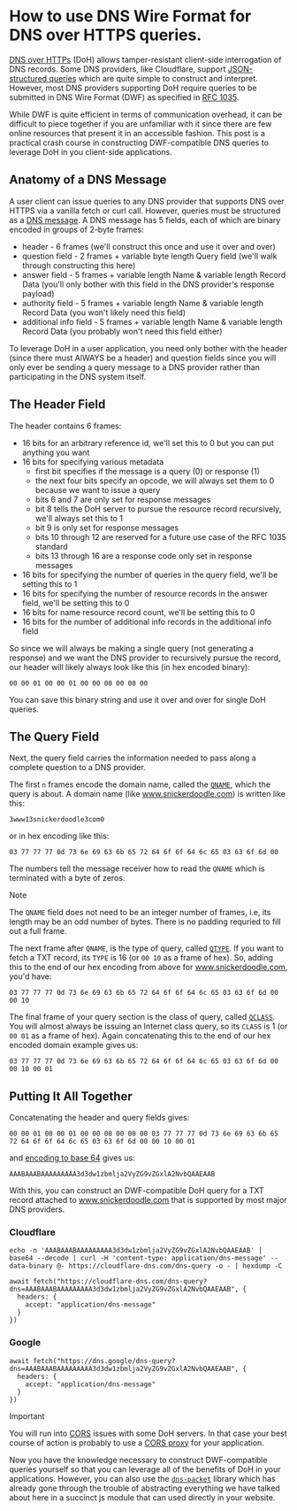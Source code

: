 # How to use DNS Wire Format for DNS over HTTPS queries. 

[DNS over HTTPs](https://datatracker.ietf.org/doc/html/rfc8484) (DoH) allows tamper-resistant client-side interrogation of DNS records. Some DNS providers, like Cloudflare, support [JSON-structured queries](https://developers.cloudflare.com/1.1.1.1/encryption/dns-over-https/make-api-requests/dns-json/) which are quite simple to construct and interpret. However, most DNS providers supporting DoH require queries to be submitted in DNS Wire Format (DWF) as specified in [RFC 1035](https://datatracker.ietf.org/doc/html/rfc1035). 

While DWF is quite efficient in terms of communication overhead, it can be difficult to piece together if you are unfamiliar with it since there are few online resources that present it in an accessible fashion. This post is a  practical crash course in constructing DWF-compatible DNS queries to leverage DoH in you client-side applications. 

## Anatomy of a DNS Message

A user client can issue queries to any DNS provider that supports DNS over HTTPS via a vanilla fetch or curl call. However, queries must be structured as a [DNS message](https://datatracker.ietf.org/doc/html/rfc1035#section-4). A DNS message has 5 fields, each of which are binary encoded in groups of 2-byte frames:

- header - 6 frames (we'll construct this once and use it over and over)
- question field - 2 frames + variable byte length Query field (we'll walk through constructing this here)
- answer field - 5 frames + variable length Name & variable length Record Data (you'll only bother with this field in the DNS provider's response payload)
- authority field - 5 frames + variable length Name & variable length Record Data (you won't likely need this field)
- additional info field - 5 frames + variable length Name & variable length Record Data (you probably won't need this field either)

To leverage DoH in a user application, you need only bother with the header (since there must AlWAYS be a header) and question fields since you will only ever be sending a query message to a DNS provider rather than participating in the DNS system itself.

## The Header Field

The header contains 6 frames:

- 16 bits for an arbitrary reference id, we'll set this to 0 but you can put anything you want
- 16 bits for specifying various metadata
  - first bit specifies if the message is a query (0) or response (1)
  - the next four bits specify an opcode, we will always set them to 0 because we want to issue a query
  - bits 6 and 7 are only set for response messages
  - bit 8 tells the DoH server to pursue the resource record recursively, we'll always set this to 1
  - bit 9 is only set for response messages
  - bits 10 through 12 are reserved for a future use case of the RFC 1035 standard
  - bits 13 through 16 are a response code only set in response messages
- 16 bits for specifying the number of queries in the query field, we'll be setting this to 1
- 16 bits for specifying the number of resource records in the answer field, we'll be setting this to 0
- 16 bits for name resource record count, we'll be setting this to 0
- 16 bits for the number of additional info records in the additional info field

So since we will always be making a single query (not generating a response) and we want the DNS provider to recursively pursue the record, our header will likely always look like this (in hex encoded binary):

`00 00 01 00 00 01 00 00 00 00 00 00`

You can save this binary string and use it over and over for single DoH queries. 

## The Query Field

Next, the query field carries the information needed to pass along a complete question to a DNS provider. 

The first `n` frames encode the domain name, called the [`QNAME`](https://datatracker.ietf.org/doc/html/rfc1035#section-4.1.2), which the query is about. A domain name (like www.snickerdoodle.com) is written like this:

`3www13snickerdoodle3com0`

or in hex encoding like this:

`03 77 77 77 0d 73 6e 69 63 6b 65 72 64 6f 6f 64 6c 65 03 63 6f 6d 00`

The numbers tell the message receiver how to read the `QNAME` which is terminated with a byte of zeros. 

> [!NOTE] 
> The `QNAME` field does not need to be an integer number of frames, i.e, its length may be an odd number of bytes. There is no padding requried to fill out a full frame. 

The next frame after `QNAME`, is the type of query, called [`QTYPE`](https://datatracker.ietf.org/doc/html/rfc1035#section-3.2.2). If you want to fetch a TXT record, its `TYPE` is 16 (or `00 10` as a frame of hex). So, adding this to the end of our hex encoding from above for www.snickerdoodle.com, you'd have:

`03 77 77 77 0d 73 6e 69 63 6b 65 72 64 6f 6f 64 6c 65 03 63 6f 6d 00 00 10`

The final frame of your query section is the class of query, called [`QCLASS`](https://datatracker.ietf.org/doc/html/rfc1035#section-3.2.4). You will almost always be issuing an Internet class query, so its `CLASS` is 1 (or `00 01` as a frame of hex). Again concatenating this to the end of our hex encoded domain example gives us:

`03 77 77 77 0d 73 6e 69 63 6b 65 72 64 6f 6f 64 6c 65 03 63 6f 6d 00 00 10 00 01`

## Putting It All Together

Concatenating the header and query fields gives:

`00 00 01 00 00 01 00 00 00 00 00 00 03 77 77 77 0d 73 6e 69 63 6b 65 72 64 6f 6f 64 6c 65 03 63 6f 6d 00 00 10 00 01`

and [encoding to base 64](https://cryptii.com/pipes/base64-to-binary) gives us:

`AAABAAABAAAAAAAAA3d3dw1zbmlja2VyZG9vZGxlA2NvbQAAEAAB`

With this, you can construct an DWF-compatible DoH query for a TXT record attached to www.snickerdoodle.com that is supported by most major DNS providers.

### Cloudflare

```
echo -n 'AAABAAABAAAAAAAAA3d3dw1zbmlja2VyZG9vZGxlA2NvbQAAEAAB' | base64 --decode | curl -H 'content-type: application/dns-message' --data-binary @- https://cloudflare-dns.com/dns-query -o - | hexdump -C
```

```
await fetch("https://cloudflare-dns.com/dns-query?dns=AAABAAABAAAAAAAAA3d3dw1zbmlja2VyZG9vZGxlA2NvbQAAEAAB", {
  headers: {
    accept: "application/dns-message"
  }
})
```

### Google

```
await fetch("https://dns.google/dns-query?dns=AAABAAABAAAAAAAAA3d3dw1zbmlja2VyZG9vZGxlA2NvbQAAEAAB", {
  headers: {
    accept: "application/dns-message"
  }
})
```

> [!Important]
> You will run into [CORS](https://developer.mozilla.org/en-US/docs/Web/HTTP/CORS) issues with some DoH servers. In that case your best course of action is probably to use a [CORS proxy](https://httptoolkit.com/blog/cors-proxies/) for your application. 

Now you have the knowledge necessary to construct DWF-compatible queries yourself so that you can leverage all of the benefits of DoH in your applications. However, you can also use the [`dns-packet`](https://github.com/mafintosh/dns-packet) library which has already gone through the trouble of abstracting everything we have talked about here in a succinct js module that can used directly in your website. 